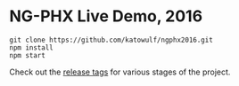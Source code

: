
# NG-PHX Live Demo, 2016

```
git clone https://github.com/katowulf/ngphx2016.git
npm install
npm start
```

Check out the [release tags](https://github.com/katowulf/ngphx2016/releases) for various stages of the project.

